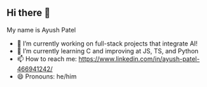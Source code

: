 ## Hi there 👋

<!--
**ayushp0728/ayushp0728** is a ✨ _special_ ✨ repository because its `README.md` (this file) appears on your GitHub profile.
-->

My name is Ayush Patel

- 🔭 I’m currently working on full-stack projects that integrate AI!
- 🌱 I’m currently learning C and improving at JS, TS, and Python
- 📫 How to reach me: https://www.linkedin.com/in/ayush-patel-466941242/
- 😄 Pronouns: he/him
